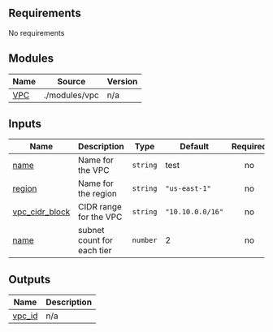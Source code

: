 ﻿## Requirements

No requirements



## Modules

| Name | Source | Version |
|------|--------|---------|
| <a name="module_VPC"></a> [VPC](#module\_VPC) | ./modules/vpc | n/a |



## Inputs

| Name | Description | Type | Default | Required |
|------|-------------|------|---------|:--------:|
| <a name="input_name"></a> [name](#input\_name) | Name for the VPC | `string` | test | no |
| <a name="input_region"></a> [region](#input\_region) | Name for the region | `string` | `"us-east-1"` | no |
| <a name="input_vpc_cidr_block"></a> [vpc\_cidr\_block](#input\_vpc\_cidr\_block) | CIDR range for the VPC | `string` | `"10.10.0.0/16"` | no |
| <a name="input_subnet_count"></a> [name](#input\_subnet_count) | subnet count for each tier | `number` | 2 | no |



## Outputs ###

| Name | Description |
|------|-------------|
| <a name="output_vpc_id"></a> [vpc\_id](#output\_vpc\_id) | n/a |











